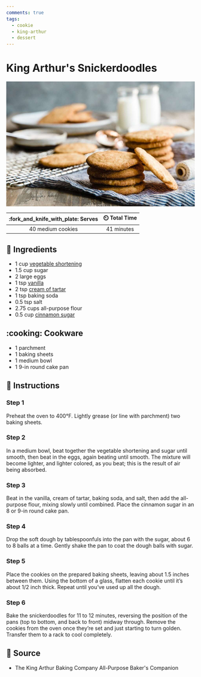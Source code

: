 ```yaml
---
comments: true
tags:
  - cookie
  - king-arthur
  - dessert
---
```

# King Arthur's Snickerdoodles

![King Arthur's Snickerdoodles](../assets/images/king-arthur's-snickerdoodles.jpg)

| :fork_and_knife_with_plate: Serves | :timer_clock: Total Time |
|:----------------------------------:|:-----------------------: |
| 40 medium cookies | 41 minutes |

## :salt: Ingredients

- 1 cup [vegetable shortening][4]
- 1.5 cup sugar
- 2 large eggs
- 1 tsp [vanilla][3]
- 2 tsp [cream of tartar][1]
- 1 tsp baking soda
- 0.5 tsp salt
- 2.75 cups all-purpose flour
- 0.5 cup [cinnamon sugar][2]

## :cooking: Cookware

- 1 parchment
- 1 baking sheets
- 1 medium bowl
- 1 9-in round cake pan

## :pencil: Instructions

### Step 1

Preheat the oven to 400°F. Lightly grease (or line with parchment) two baking sheets.

### Step 2

In a medium bowl, beat together the vegetable shortening and sugar until smooth, then beat in the eggs, again beating
until smooth. The mixture will become lighter, and lighter colored, as you beat; this is the result of air being
absorbed.

### Step 3

Beat in the vanilla, cream of tartar, baking soda, and salt, then add the all-purpose flour, mixing slowly until
combined. Place the cinnamon sugar in an 8 or 9-in round cake pan.

### Step 4

Drop the soft dough by tablespoonfuls into the pan with the sugar, about 6 to 8 balls at a time. Gently shake the pan to
coat the dough balls with sugar.

### Step 5

Place the cookies on the prepared baking sheets, leaving about 1.5 inches between them. Using the bottom of a glass,
flatten each cookie until it’s about 1/2 inch thick. Repeat until you’ve used up all the dough.

### Step 6

Bake the snickerdoodles for 11 to 12 minutes, reversing the position of the pans (top to bottom, and back to front)
midway through. Remove the cookies from the oven once they’re set and just starting to turn golden. Transfer them to a
rack to cool completely.

## :link: Source

- The King Arthur Baking Company All-Purpose Baker's Companion

[1]: <../reference/equivalents-and-substitutes.md#cream-of-tartar>
[2]: <../ingredients/cinnamon-sugar.md>
[3]: <../reference/equivalents-and-substitutes.md#vanilla>
[4]: <../reference/equivalents-and-substitutes.md#vegetable-shortening>
